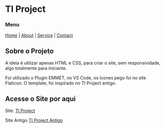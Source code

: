 <!-- Código HTML -->
<h1>TI Project</h1>
<h3>Menu</h3>
<p align="left">
  <a href="https://satoosan.github.io/TI_Project/index.html">Home</a> |
  <a href="https://satoosan.github.io/TI_Project/about.html">About</a> |
  <a href="https://satoosan.github.io/TI_Project/service.html">Service</a> |
  <a href="https://satoosan.github.io/TI_Project/contact.html">Contact</a>
<p>
  
## 
  
<h2>Sobre o Projeto</h2>
<p> A ideia é utilizar apenas HTML e CSS, para criar o site, sem responsividade, algo totalmente para iniciante.</p>
<p>Foi utilizado o Plugin EMMET, no VS Code, os ícones pego foi no site Flaticon. O template, foi inspirado no TI Project antigo.</p>

<h2>Acesse o Site por aqui</h2>
Site: <a href="https://satoosan.github.io/TI_Project/">TI Project</a>

Site Antigo <a href="http://tiproject2.atwebpages.com">TI Project Antigo</a>
